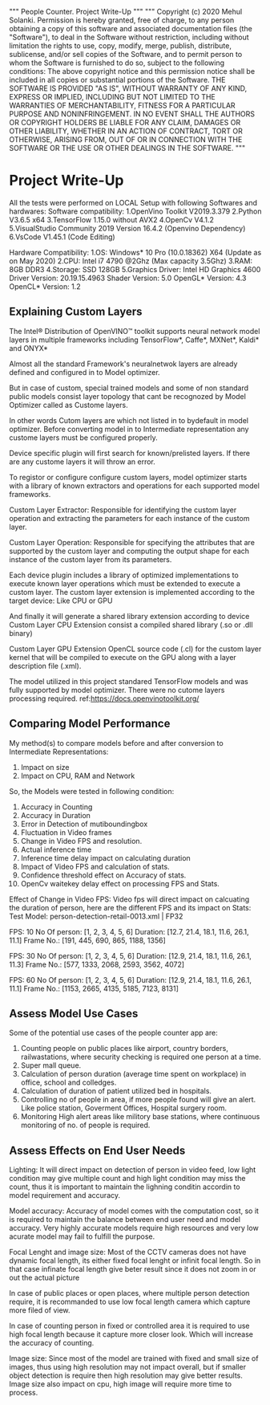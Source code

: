""" People Counter. Project Write-Up """
"""
 Copyright (c) 2020 Mehul Solanki.
 Permission is hereby granted, free of charge, to any person obtaining
 a copy of this software and associated documentation files (the
 "Software"), to deal in the Software without restriction, including
 without limitation the rights to use, copy, modify, merge, publish,
 distribute, sublicense, and/or sell copies of the Software, and to
 permit person to whom the Software is furnished to do so, subject to
 the following conditions:
 The above copyright notice and this permission notice shall be
 included in all copies or substantial portions of the Software.
 THE SOFTWARE IS PROVIDED "AS IS", WITHOUT WARRANTY OF ANY KIND,
 EXPRESS OR IMPLIED, INCLUDING BUT NOT LIMITED TO THE WARRANTIES OF
 MERCHANTABILITY, FITNESS FOR A PARTICULAR PURPOSE AND
 NONINFRINGEMENT. IN NO EVENT SHALL THE AUTHORS OR COPYRIGHT HOLDERS BE
 LIABLE FOR ANY CLAIM, DAMAGES OR OTHER LIABILITY, WHETHER IN AN ACTION
 OF CONTRACT, TORT OR OTHERWISE, ARISING FROM, OUT OF OR IN CONNECTION
 WITH THE SOFTWARE OR THE USE OR OTHER DEALINGS IN THE SOFTWARE.
"""
# Project Write-Up

All the tests were performed on LOCAL Setup with following Softwares and hardwares:
Software compatibility:
1.OpenVino Toolkit V2019.3.379
2.Python V3.6.5 x64
3.TensorFlow 1.15.0 without AVX2
4.OpenCv V4.1.2
5.VisualStudio Community 2019 Version 16.4.2 (Openvino Dependency)
6.VsCode V1.45.1 (Code Editing)

Hardware Compatibility:
1.OS: Windows* 10 Pro (10.0.18362) X64 (Update as on May 2020)
2.CPU: Intel i7 4790 @2Ghz (Max capacity 3.5Ghz)
3.RAM: 8GB DDR3
4.Storage: SSD 128GB
5.Graphics Driver:  Intel HD Graphics 4600 Driver Version: 20.19.15.4963
                    Shader Version: 5.0
                    OpenGL* Version: 4.3
                    OpenCL* Version: 1.2

## Explaining Custom Layers

The Intel® Distribution of OpenVINO™ toolkit supports neural network model layers in multiple frameworks including TensorFlow*, Caffe*, MXNet*, Kaldi* and ONYX*

Almost all the standard Framework's neuralnetwok layers are already defined and configured in to Model optimizer.

But in case of custom, special trained models and some of non standard public models consist layer topology that cant be recognozed by Model Optimizer called as Custome layers.

In other words Cutom layers are which not listed in to bydefault in model optimizer.
Before converting model in to Intermediate representation any custome layers must be configured properly.

Device specific plugin will first search for known/prelisted layers. If there are any custome layers it will throw an error.

To registor or configure configure custom layers, model optimizer starts with a library of known extractors and operations for each supported model frameworks.

Custom Layer Extractor:
Responsible for identifying the custom layer operation and extracting the parameters for each instance of the custom layer.

Custom Layer Operation:
Responsible for specifying the attributes that are supported by the custom layer and computing the output shape for each instance of the custom layer from its parameters.

Each device plugin includes a library of optimized implementations to execute known layer operations which must be extended to execute a custom layer. The custom layer extension is implemented according to the target device: Like CPU or GPU

And finally it will generate a shared library extension according to device
Custom Layer CPU Extension consist a compiled shared library (.so or .dll binary) 

Custom Layer GPU Extension
OpenCL source code (.cl) for the custom layer kernel that will be compiled to execute on the GPU along with a layer description file (.xml).

The model utilized in this project standared TensorFlow models and was fully supported by model optimizer.
There were no cutome layers processing required.
ref:https://docs.openvinotoolkit.org/

## Comparing Model Performance

My method(s) to compare models before and after conversion to Intermediate Representations:
1. Impact on size
2. Impact on CPU, RAM and Network

So, the Models were tested in following condition:
1. Accuracy in Counting
2. Accuracy in Duration 
3. Error in Detection of mutiboundingbox
4. Fluctuation in Video frames
5. Change in Video FPS and resolution.
6. Actual inference time 
7. Inference time delay impact on calculating duration
8. Impact of Video FPS and calculation of stats.
9. Confidence threshold effect on Accuracy of stats.
10. OpenCv waitekey delay effect on processing FPS and Stats.

Effect of Change in Video FPS:
Video fps will direct impact on calcuating the duration of person, here are the different FPS and its impact on Stats:
Test Model: person-detection-retail-0013.xml | FP32

FPS: 10
No Of person:
[1, 2, 3, 4, 5, 6]
Duration:
[12.7, 21.4, 18.1, 11.6, 26.1, 11.1]
Frame No.:
[191, 445, 690, 865, 1188, 1356]

FPS: 30
No Of person:
[1, 2, 3, 4, 5, 6]
Duration:
[12.9, 21.4, 18.1, 11.6, 26.1, 11.3]
Frame No.:
[577, 1333, 2068, 2593, 3562, 4072]

FPS: 60
No Of person:
[1, 2, 3, 4, 5, 6]
Duration:
[12.9, 21.4, 18.1, 11.6, 26.1, 11.1]
Frame No.:
[1153, 2665, 4135, 5185, 7123, 8131]


## Assess Model Use Cases

Some of the potential use cases of the people counter app are:
1. Counting people on public places like airport, country borders, railwastations, where security checking is required one person at a time.
2. Super mall queue.
3. Calculation of person duration (average time spent on workplace) in office, school and colledges.
4. Calculation of duration of patient utilized bed in hospitals.
5. Controlling no of people in area, if more people found will give an alert. Like police station, Goverment Offices, Hospital surgery room.
6. Monitoring High alert areas like militory base stations, where continuous monitoring of no. of people is required.

## Assess Effects on End User Needs

Lighting:
It will direct impact on detection of person in video feed, low light condition may give multiple  count and high light condition may miss the count, thus it is important to maintain the lighning conditin accordin to model requirement and accuracy. 

Model accuracy:
Accuracy of model comes with the computation cost, so it is required to maintain the balance between end user need and model accuracy. Very highly accurate models require high resources and very low acurate model may fail to fulfill the purpose.

Focal Lenght and image size:
Most of the CCTV cameras does not have dynamic focal length, its either fixed focal lenght or infinit focal length. So in that case infinate focal length give beter result since it does not zoom in or out the actual picture

In case of public places or open places, where multiple person detection require, it is recommanded to use low focal length camera which capture more filed of view.

In case of counting person in fixed or controlled area it is required to use high focal length because it capture more closer look. Which will increase the accuracy of counting.

Image size:
Since most of the model are trained with fixed and small size of images, thus using high resolution may not impact overall, but if smaller object detection is require then high resolution may give better results. Image size also impact on cpu, high image will require more time to process.

